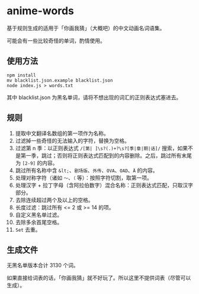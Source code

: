 # anime-words

基于规则生成的适用于「你画我猜」（大概吧）的中文动画名词语集。

可能会有一些比较奇怪的单词，酌情使用。

## 使用方法

```console
npm install
mv blacklist.json.example blacklist.json
node index.js > words.txt
```

其中 blacklist.json 为黑名单词，请将不想出现的词汇的正则表达式塞进去。

## 规则

1. 提取中文翻译名数组的第一项作为名称。
2. 过滤掉一些奇怪的无法输入的字符，替换为空格。
3. 过滤第 n 季：以正则表达式 `/[第| ]\s?(.)+?\s?[季|章|期|话]/` 搜索，如果不是第一季，跳过；否则将正则表达式匹配到的内容删除。之后，跳过所有末尾为 `[2-9]` 的内容。
4. 跳过所有名称中含 `&lt;`、`剧场版`、`外传`、`OVA`、`OAD`、`Ä` 的内容。
5. 处理对称字符（诸如 `～`、`（` 等）：按照字符切割，取第一项。
6. 处理汉字 + 拉丁字母（含阿拉伯数字）混合名称：正则表达式匹配，只取汉字部分。
7. 去除连续超过两个及以上的空格。
8. 长度过滤：跳过所有 <= 2 或 >= 14 的项。
9. 自定义黑名单过滤。
10. 去除多余首尾空格。
11. `Set` 去重。

## 生成文件

无黑名单版本合计 3130 个词。

如果直接给词表的话，「你画我猜」就不好玩了。所以这里不提供词表（尽管可以生成）。